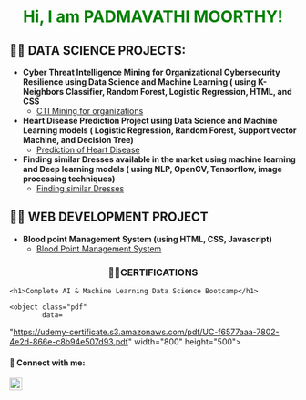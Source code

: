 <h1>Hi, I am PADMAVATHI MOORTHY! <br/></h1>

<h2>👨‍💻 DATA SCIENCE PROJECTS:</h2>

- <b>Cyber Threat Intelligence Mining for Organizational Cybersecurity Resilience using Data Science and Machine Learning ( using K-Neighbors Classifier, Random Forest, Logistic Regression, HTML, and CSS </b>
  - [CTI Mining for organizations](https://github.com/joshmadakor1/Algorithms-Practice)
- <b>Heart Disease Prediction Project using Data Science and Machine Learning models ( Logistic Regression, Random Forest, Support vector Machine, and Decision Tree)</b>
  - [Prediction of Heart Disease](https://github.com/joshmadakor1/4chan-Image-Analysis-Middleware-C964) 
- <b>Finding similar Dresses available in the market using machine learning and Deep learning models ( using NLP, OpenCV, Tensorflow, image processing techniques)</b>
  - [Finding similar Dresses](https://github.com/joshmadakor1/Sentinel-Lab)

<h2>👨‍💻 WEB DEVELOPMENT PROJECT</h2>

- <b>Blood point Management System (using HTML, CSS, Javascript) </b>
  - [Blood Point Management System](https://github.com/joshmadakor1/Algorithms-Practice)

<h3> 👨‍💻CERTIFICATIONS</h3>
<style>
    .pdf {
        width: 100%;
        aspect-ratio: 4 / 3;
    }

    .pdf,
    html,
    body {
        height: 100%;
        margin: 0;
        padding: 0;
    }

    h1,
    h3 {
        text-align: center;
    }

    h1 {
        color: green;
    }
</style>
<body>

    <h1>Complete AI & Machine Learning Data Science Bootcamp</h1>
    
    <object class="pdf" 
            data=
"https://udemy-certificate.s3.amazonaws.com/pdf/UC-f6577aaa-7802-4e2d-866e-c8b94e507d93.pdf"
            width="800"
            height="500">
    </object>
</body>

<h4> 🤳 Connect with me:</h4>

[<img align="left" alt="PADMAVATHI MOORTHY | LinkedIn" width="22px" src="https://cdn.jsdelivr.net/npm/simple-icons@v3/icons/linkedin.svg" />][linkedin]


[linkedin]:https://www.linkedin.com/in/padmavathi-moorthy-27ab922b0/


